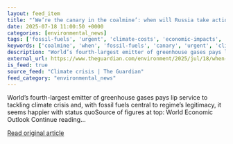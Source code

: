```yaml
---
layout: feed_item
title: "‘We’re the canary in the coalmine’: when will Russia take action on the climate?"
date: 2025-07-18 11:00:50 +0000
categories: [environmental_news]
tags: ['fossil-fuels', 'urgent', 'climate-costs', 'economic-impacts', 'emissions']
keywords: ['coalmine', 'when', 'fossil-fuels', 'canary', 'urgent', 'climate-costs', 'economic-impacts', 'emissions']
description: "World’s fourth-largest emitter of greenhouse gases pays lip service to tackling climate crisis and, with fossil fuels central to regime’s legitimacy, it seem..."
external_url: https://www.theguardian.com/environment/2025/jul/18/when-will-russia-take-action-on-the-climate
is_feed: true
source_feed: "Climate crisis | The Guardian"
feed_category: "environmental_news"
---
```


World’s fourth-largest emitter of greenhouse gases pays lip service to tackling climate crisis and, with fossil fuels central to regime’s legitimacy, it seems happier with status quoSource of figures at top: World Economic Outlook Continue reading...

[Read original article](https://www.theguardian.com/environment/2025/jul/18/when-will-russia-take-action-on-the-climate)
